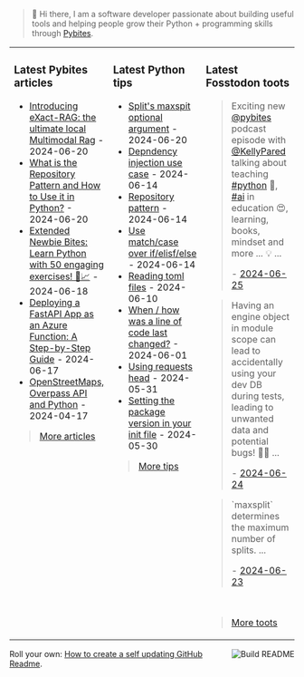> 👋 Hi there, I am a software developer passionate about building useful tools and helping people grow their Python + programming skills through <a href="https://pybit.es" target="_blank">Pybites</a>.

<table><tr><td valign="top" width="33%">

### Latest Pybites articles

<ul>

  <li><a href="https://pybit.es/articles/introducing-exact-rag-the-ultimate-local-multimodal-rag/" target="_blank">Introducing eXact-RAG: the ultimate local Multimodal Rag</a> - 2024-06-20</li>

  <li><a href="https://pybit.es/articles/repository-pattern-in-python/" target="_blank">What is the Repository Pattern and How to Use it in Python?</a> - 2024-06-20</li>

  <li><a href="https://pybit.es/articles/learn-python-from-scratch-with-our-50-newbie-bite-exercises/" target="_blank">Extended Newbie Bites: Learn Python with 50 engaging exercises! 🐍📈</a> - 2024-06-18</li>

  <li><a href="https://pybit.es/articles/fastapi-app-as-azure-function-howto/" target="_blank">Deploying a FastAPI App as an Azure Function: A Step-by-Step Guide</a> - 2024-06-17</li>

  <li><a href="https://pybit.es/articles/openstreetmaps-overpass-api-and-python/" target="_blank">OpenStreetMaps, Overpass API and Python</a> - 2024-04-17</li>

</ul>

> <a href="https://pybit.es/articles/" target="_blank">More articles</a>


</td><td valign="top" width="34%">

### Latest Python tips

<ul>

  <li><a href="https://github.com/bbelderbos/bobcodesit/blob/main/notes/20240620083150.md" target="_blank">Split's maxspit optional argument</a> - 2024-06-20</li>

  <li><a href="https://github.com/bbelderbos/bobcodesit/blob/main/notes/20240614172758.md" target="_blank">Depndency injection use case</a> - 2024-06-14</li>

  <li><a href="https://github.com/bbelderbos/bobcodesit/blob/main/notes/20240614165322.md" target="_blank">Repository pattern</a> - 2024-06-14</li>

  <li><a href="https://github.com/bbelderbos/bobcodesit/blob/main/notes/20240614124008.md" target="_blank">Use match/case over if/elisf/else</a> - 2024-06-14</li>

  <li><a href="https://github.com/bbelderbos/bobcodesit/blob/main/notes/20240610105621.md" target="_blank">Reading toml files</a> - 2024-06-10</li>

  <li><a href="https://github.com/bbelderbos/bobcodesit/blob/main/notes/20240601101301.md" target="_blank">When / how was a line of code last changed?</a> - 2024-06-01</li>

  <li><a href="https://github.com/bbelderbos/bobcodesit/blob/main/notes/20240531100650.md" target="_blank">Using requests head</a> - 2024-05-31</li>

  <li><a href="https://github.com/bbelderbos/bobcodesit/blob/main/notes/20240530111719.md" target="_blank">Setting the package version in your init file</a> - 2024-05-30</li>

</ul>

> <a href="https://github.com/bbelderbos/bobcodesit" target="_blank">More tips</a>


</td><td valign="top" width="33%">

### Latest Fosstodon toots


  <blockquote>
  <p>Exciting new <span class="h-card"><a class="u-url mention" href="https://fosstodon.org/@pybites">@<span>pybites</span></a></span> podcast episode with <span class="h-card"><a class="u-url mention" href="https://fosstodon.org/@KellyPared">@<span>KellyPared</span></a></span> talking about teaching <a class="mention hashtag" href="https://fosstodon.org/tags/python" rel="tag">#<span>python</span></a> 🐍, <a class="mention hashtag" href="https://fosstodon.org/tags/ai" rel="tag">#<span>ai</span></a> in education 😍, learning, books, mindset and more ... 💡 ...</p>
  - <a href="https://fosstodon.org/@bbelderbos/112676674843503063" target="_blank">2024-06-25</a>
  </blockquote>

  <blockquote>
  <p>Having an engine object in module scope can lead to accidentally using your dev DB during tests, leading to unwanted data and potential bugs! 🐛😱 ...</p>
  - <a href="https://fosstodon.org/@bbelderbos/112671837826694295" target="_blank">2024-06-24</a>
  </blockquote>

  <blockquote>
  <p>`maxsplit` determines the maximum number of splits.  ...</p>
  - <a href="https://fosstodon.org/@bbelderbos/112666206752532312" target="_blank">2024-06-23</a>
  </blockquote>


<br>

> <a href="https://fosstodon.org/@bbelderbos" target="_blank">More toots</a>


</td></tr></table>

<a href="https://github.com/bbelderbos/bbelderbos/actions" target="_blank"><img src="https://github.com/bbelderbos/bbelderbos/workflows/Daily%20Update/badge.svg" align="right" alt="Build README"></a>Roll your own: <a href="https://pybit.es/articles/how-to-create-a-self-updating-github-readme/" target="_blank">How to create a self updating GitHub Readme</a>.